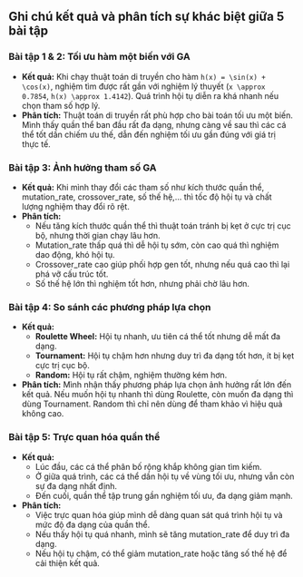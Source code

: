 ## Ghi chú kết quả và phân tích sự khác biệt giữa 5 bài tập

### **Bài tập 1 & 2: Tối ưu hàm một biến với GA**
- **Kết quả:** Khi chạy thuật toán di truyền cho hàm `h(x) = \sin(x) + \cos(x)`, nghiệm tìm được rất gần với nghiệm lý thuyết (`x \approx 0.7854`, `h(x) \approx 1.4142`). Quá trình hội tụ diễn ra khá nhanh nếu chọn tham số hợp lý.
- **Phân tích:** Thuật toán di truyền rất phù hợp cho bài toán tối ưu một biến. Mình thấy quần thể ban đầu rất đa dạng, nhưng càng về sau thì các cá thể tốt dần chiếm ưu thế, dẫn đến nghiệm tối ưu gần đúng với giá trị thực tế.

### **Bài tập 3: Ảnh hưởng tham số GA**
- **Kết quả:** Khi mình thay đổi các tham số như kích thước quần thể, mutation_rate, crossover_rate, số thế hệ,... thì tốc độ hội tụ và chất lượng nghiệm thay đổi rõ rệt.
- **Phân tích:**  
    - Nếu tăng kích thước quần thể thì thuật toán tránh bị kẹt ở cực trị cục bộ, nhưng thời gian chạy lâu hơn.
    - Mutation_rate thấp quá thì dễ hội tụ sớm, còn cao quá thì nghiệm dao động, khó hội tụ.
    - Crossover_rate cao giúp phối hợp gen tốt, nhưng nếu quá cao thì lại phá vỡ cấu trúc tốt.
    - Số thế hệ lớn thì nghiệm tốt hơn, nhưng phải chờ lâu hơn.

### **Bài tập 4: So sánh các phương pháp lựa chọn**
- **Kết quả:**  
    - **Roulette Wheel:** Hội tụ nhanh, ưu tiên cá thể tốt nhưng dễ mất đa dạng.
    - **Tournament:** Hội tụ chậm hơn nhưng duy trì đa dạng tốt hơn, ít bị kẹt cực trị cục bộ.
    - **Random:** Hội tụ rất chậm, nghiệm thường kém hơn.
- **Phân tích:** Mình nhận thấy phương pháp lựa chọn ảnh hưởng rất lớn đến kết quả. Nếu muốn hội tụ nhanh thì dùng Roulette, còn muốn đa dạng thì dùng Tournament. Random thì chỉ nên dùng để tham khảo vì hiệu quả không cao.

### **Bài tập 5: Trực quan hóa quần thể**
- **Kết quả:**  
    - Lúc đầu, các cá thể phân bố rộng khắp không gian tìm kiếm.
    - Ở giữa quá trình, các cá thể dần hội tụ về vùng tối ưu, nhưng vẫn còn sự đa dạng nhất định.
    - Đến cuối, quần thể tập trung gần nghiệm tối ưu, đa dạng giảm mạnh.
- **Phân tích:**  
    - Việc trực quan hóa giúp mình dễ dàng quan sát quá trình hội tụ và mức độ đa dạng của quần thể.
    - Nếu thấy hội tụ quá nhanh, mình sẽ tăng mutation_rate để duy trì đa dạng.
    - Nếu hội tụ chậm, có thể giảm mutation_rate hoặc tăng số thế hệ để cải thiện kết quả.
